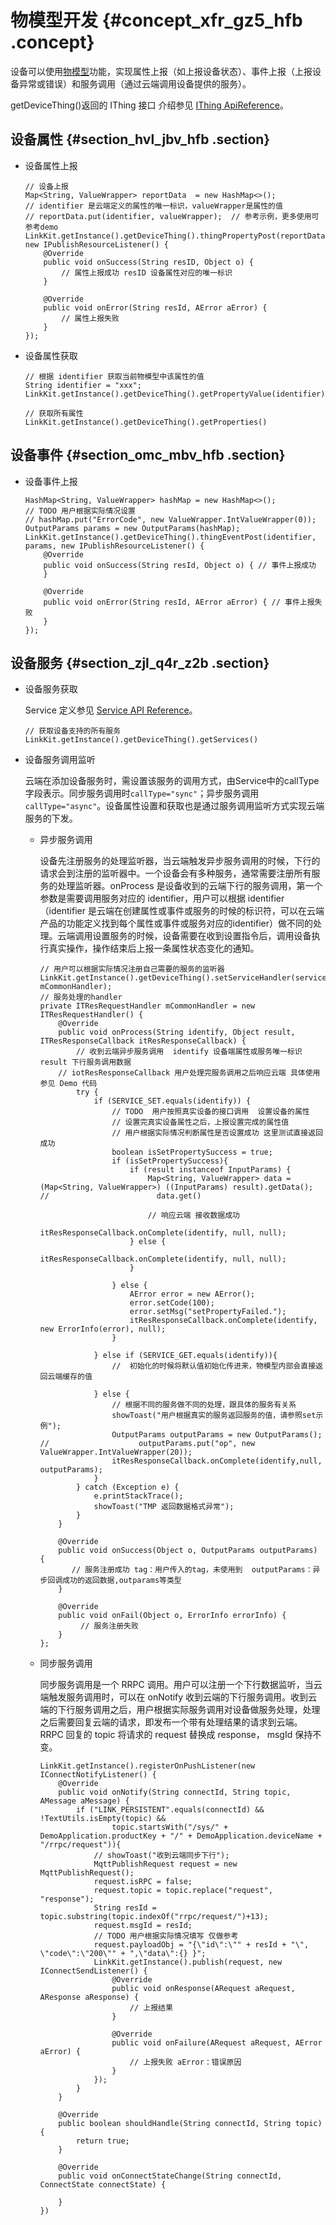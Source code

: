 # 物模型开发 {#concept_xfr_gz5_hfb .concept}

设备可以使用[物模型](../../../../cn.zh-CN/用户指南/产品与设备/物模型/什么是物模型.md#)功能，实现属性上报（如上报设备状态）、事件上报（上报设备异常或错误）和服务调用（通过云端调用设备提供的服务）。

getDeviceThing\(\)返回的 IThing 接口 介绍参见 [IThing ApiReference](http://gaic.alicdn.com/ztms/android-iot-device-sdk-api-reference-v1/com/aliyun/alink/dm/api/IThing.html)。

## 设备属性 {#section_hvl_jbv_hfb .section}

-   设备属性上报

    ```
    // 设备上报
    Map<String, ValueWrapper> reportData  = new HashMap<>();
    // identifier 是云端定义的属性的唯一标识，valueWrapper是属性的值
    // reportData.put(identifier, valueWrapper);  // 参考示例，更多使用可参考demo 
    LinkKit.getInstance().getDeviceThing().thingPropertyPost(reportData, new IPublishResourceListener() {
        @Override
        public void onSuccess(String resID, Object o) {
            // 属性上报成功 resID 设备属性对应的唯一标识
        }
    
        @Override
        public void onError(String resId, AError aError) {
            // 属性上报失败
        }
    });
    ```

-   设备属性获取

    ```
    // 根据 identifier 获取当前物模型中该属性的值
    String identifier = "xxx";
    LinkKit.getInstance().getDeviceThing().getPropertyValue(identifier);
    
    // 获取所有属性
    LinkKit.getInstance().getDeviceThing().getProperties()
    ```


## 设备事件 {#section_omc_mbv_hfb .section}

-   设备事件上报

    ```
    HashMap<String, ValueWrapper> hashMap = new HashMap<>();
    // TODO 用户根据实际情况设置
    // hashMap.put("ErrorCode", new ValueWrapper.IntValueWrapper(0));
    OutputParams params = new OutputParams(hashMap);
    LinkKit.getInstance().getDeviceThing().thingEventPost(identifier, params, new IPublishResourceListener() {
        @Override
        public void onSuccess(String resId, Object o) { // 事件上报成功
        }
    
        @Override
        public void onError(String resId, AError aError) { // 事件上报失败
        }
    });
    ```


## 设备服务 {#section_zjl_q4r_z2b .section}

-   设备服务获取

    Service 定义参见 [Service API Reference](http://gaic.alicdn.com/ztms/android-iot-device-sdk-api-reference-v1/com/aliyun/alink/linksdk/tmp/devicemodel/Service.html)。

    ```
    // 获取设备支持的所有服务
    LinkKit.getInstance().getDeviceThing().getServices()
    ```

-   设备服务调用监听

    云端在添加设备服务时，需设置该服务的调用方式，由Service中的callType字段表示。同步服务调用时`callType="sync"`；异步服务调用`callType="async"`。设备属性设置和获取也是通过服务调用监听方式实现云端服务的下发。

    -   异步服务调用

        设备先注册服务的处理监听器，当云端触发异步服务调用的时候，下行的请求会到注册的监听器中。一个设备会有多种服务，通常需要注册所有服务的处理监听器。onProcess 是设备收到的云端下行的服务调用，第一个参数是需要调用服务对应的 identifier，用户可以根据 identifier （identifier 是云端在创建属性或事件或服务的时候的标识符，可以在云端产品的功能定义找到每个属性或事件或服务对应的identifier）做不同的处理。云端调用设置服务的时候，设备需要在收到设置指令后，调用设备执行真实操作，操作结束后上报一条属性状态变化的通知。

        ```
        // 用户可以根据实际情况注册自己需要的服务的监听器
        LinkKit.getInstance().getDeviceThing().setServiceHandler(service.getIdentifier(), mCommonHandler);
        // 服务处理的handler
        private ITResRequestHandler mCommonHandler = new ITResRequestHandler() {
            @Override
            public void onProcess(String identify, Object result, ITResResponseCallback itResResponseCallback) {
                // 收到云端异步服务调用  identify 设备端属性或服务唯一标识 result 下行服务调用数据 
            // iotResResponseCallback 用户处理完服务调用之后响应云端 具体使用参见 Demo 代码
                try {
                    if (SERVICE_SET.equals(identify)) {
                        // TODO  用户按照真实设备的接口调用  设置设备的属性
                        // 设置完真实设备属性之后，上报设置完成的属性值
                        // 用户根据实际情况判断属性是否设置成功 这里测试直接返回成功
                        boolean isSetPropertySuccess = true;
                        if (isSetPropertySuccess){
                            if (result instanceof InputParams) {
                                Map<String, ValueWrapper> data = (Map<String, ValueWrapper>) ((InputParams) result).getData();
        //                        data.get()
        
                                // 响应云端 接收数据成功
                                itResResponseCallback.onComplete(identify, null, null);
                            } else {
                                itResResponseCallback.onComplete(identify, null, null);
                            }
                        
                        } else {
                            AError error = new AError();
                            error.setCode(100);
                            error.setMsg("setPropertyFailed.");
                            itResResponseCallback.onComplete(identify, new ErrorInfo(error), null);
                        }
        
                    } else if (SERVICE_GET.equals(identify)){
                        //  初始化的时候将默认值初始化传进来，物模型内部会直接返回云端缓存的值
        
                    } else {
                        // 根据不同的服务做不同的处理，跟具体的服务有关系
                        showToast("用户根据真实的服务返回服务的值，请参照set示例");
                        OutputParams outputParams = new OutputParams();
        //                    outputParams.put("op", new ValueWrapper.IntValueWrapper(20));
                        itResResponseCallback.onComplete(identify,null, outputParams);
                    }
                } catch (Exception e) {
                    e.printStackTrace();
                    showToast("TMP 返回数据格式异常");
                }
            }
        
            @Override
            public void onSuccess(Object o, OutputParams outputParams) {
               // 服务注册成功 tag：用户传入的tag，未使用到  outputParams：异步回调成功的返回数据,outparams等类型
            }
        
            @Override
            public void onFail(Object o, ErrorInfo errorInfo) {
                 // 服务注册失败
            }
        };
        ```

    -   同步服务调用

        同步服务调用是一个 RRPC 调用。用户可以注册一个下行数据监听，当云端触发服务调用时，可以在 onNotify 收到云端的下行服务调用。收到云端的下行服务调用之后，用户根据实际服务调用对设备做服务处理，处理之后需要回复云端的请求，即发布一个带有处理结果的请求到云端。RRPC 回复的 topic 将请求的 request 替换成 response， msgId 保持不变。

        ```
        LinkKit.getInstance().registerOnPushListener(new IConnectNotifyListener() {
            @Override
            public void onNotify(String connectId, String topic, AMessage aMessage) {
                if ("LINK_PERSISTENT".equals(connectId) && !TextUtils.isEmpty(topic) &&
                        topic.startsWith("/sys/" + DemoApplication.productKey + "/" + DemoApplication.deviceName + "/rrpc/request")){
                    // showToast("收到云端同步下行");
                    MqttPublishRequest request = new MqttPublishRequest();
                    request.isRPC = false;
                    request.topic = topic.replace("request", "response");
                    String resId = topic.substring(topic.indexOf("rrpc/request/")+13);
                    request.msgId = resId;
                    // TODO 用户根据实际情况填写 仅做参考
                    request.payloadObj = "{\"id\":\"" + resId + "\", \"code\":\"200\"" + ",\"data\":{} }";
                    LinkKit.getInstance().publish(request, new IConnectSendListener() {
                        @Override
                        public void onResponse(ARequest aRequest, AResponse aResponse) {
                            // 上报结果
                        }
        
                        @Override
                        public void onFailure(ARequest aRequest, AError aError) {
                            // 上报失败 aError：错误原因
                        }
                    });
                }
            }
        
            @Override
            public boolean shouldHandle(String connectId, String topic) {
                return true;
            }
        
            @Override
            public void onConnectStateChange(String connectId, ConnectState connectState) {
        
            }
        })
        ```


